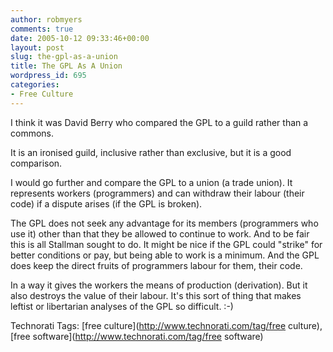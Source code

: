 ```yaml
---
author: robmyers
comments: true
date: 2005-10-12 09:33:46+00:00
layout: post
slug: the-gpl-as-a-union
title: The GPL As A Union
wordpress_id: 695
categories:
- Free Culture
---
```


  
I think it was David Berry who compared the GPL to a guild rather than a commons.  


  
It is an ironised guild, inclusive rather than exclusive, but it is a good comparison.  


  
I would go further and compare the GPL to a union (a trade union). It represents workers (programmers) and can withdraw their labour (their code) if a dispute arises (if the GPL is broken).  


  
The GPL does not seek any advantage for its members (programmers who use it) other than that they be allowed to continue to work. And to be fair this is all Stallman sought to do. It might be nice if the GPL could "strike" for better conditions or pay, but being able to work is a minimum. And the GPL does keep the direct fruits of programmers labour for them, their code.  


  
In a way it gives the workers the means of production (derivation). But it also destroys the value of their labour. It's this sort of thing that makes leftist or libertarian analyses of the GPL so difficult. :-)  


  


Technorati Tags: [free culture](http://www.technorati.com/tag/free culture), [free software](http://www.technorati.com/tag/free software)

  


